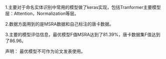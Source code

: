 1.主要对于命名实体识别中常用的模型做了keras实现，包括Tranformer主要模型层：Attention，Normalization等层。

2.数据方面用到的是MSRA数据和自己标注的唐卡数据。

3.主要的模型评估信息，最优模型F值MSRA达到了81.39%，唐卡数据集F值达到了86.96。

声明：
最优模型不可作为论文发表使用。
